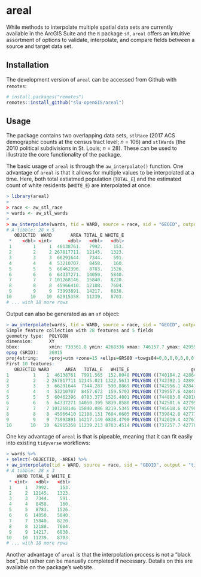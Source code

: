 
<!-- README.md is generated from README.Rmd. Please edit that file -->

# areal

While methods to interpolate multiple spatial data sets are currently
available in the ArcGIS Suite and the `R` package `sf`, `areal` offers
an intuitive assortment of options to validate, interpolate, and compare
fields between a source and target data set.

## Installation

The development version of `areal` can be accessed from Github with
`remotes`:

``` r
# install.packages("remotes")
remotes::install_github("slu-openGIS/areal")
```

## Usage

The package contains two overlapping data sets, `stlRace` (2017 ACS
demographic counts at the census tract level; *n* = 106) and `stlWards`
(the 2010 political subdivisions in St. Louis; *n* = 28). These can be
used to illustrate the core functionality of the package.

The basic usage of `areal` is through the `aw_interpolate()` function.
One advantage of `areal` is that it allows for multiple values to be
interpolated at a time. Here, both total estiatmed population
(`TOTAL_E`) and the estimated count of white residents (`WHITE_E`) are
interpolated at once:

``` r
> library(areal)
>
> race <- aw_stl_race
> wards <- aw_stl_wards
>
> aw_interpolate(wards, tid = WARD, source = race, sid = "GEOID", output = "tibble", "TOTAL_E", "WHITE_E")
# A tibble: 28 x 5
   OBJECTID  WARD       AREA TOTAL_E WHITE_E
 *    <dbl> <int>      <dbl>   <dbl>   <dbl>
 1        1     1  46138761.   7992.    153.
 2        2     2 267817711.  12145.   1323.
 3        3     3  66291644.   7344.    591.
 4        4     4  53210707.   8458.    160.
 5        5     5  60462396.   8783.   1526.
 6        6     6  64337271.  14050.   5840.
 7        7     7 101268146.  15840.   8220.
 8        8     8  45966410.  12188.   7604.
 9        9     9  73993891.  14217.   6838.
10       10    10  62915358.  11239.   8703.
# ... with 18 more rows
```

Output can also be generated as an `sf`
object:

``` r
> aw_interpolate(wards, tid = WARD, source = race, sid = "GEOID", output = "sf", "TOTAL_E", "WHITE_E")
Simple feature collection with 28 features and 5 fields
geometry type:  POLYGON
dimension:      XY
bbox:           xmin: 733361.8 ymin: 4268336 xmax: 746157.7 ymax: 4295504
epsg (SRID):    26915
proj4string:    +proj=utm +zone=15 +ellps=GRS80 +towgs84=0,0,0,0,0,0,0 +units=m +no_defs
First 10 features:
   OBJECTID WARD      AREA   TOTAL_E   WHITE_E                       geometry
1         1    1  46138761  7991.565  152.8048 POLYGON ((740184.2 4286431,...
2         2    2 267817711 12145.021 1322.5611 POLYGON ((742392.1 4289178,...
3         3    3  66291644  7344.287  590.8869 POLYGON ((742956.1 4284113,...
4         4    4  53210707  8457.672  159.5703 POLYGON ((739557.6 4284080,...
5         5    5  60462396  8783.377 1526.4801 POLYGON ((744883.8 4281632,...
6         6    6  64337271 14050.399 5839.8580 POLYGON ((742501.6 4279976,...
7         7    7 101268146 15840.086 8219.5345 POLYGON ((745618.6 4279867,...
8         8    8  45966410 12188.131 7604.0605 POLYGON ((739842.8 4277724,...
9         9    9  73993891 14217.149 6838.4790 POLYGON ((742619.4 4276734,...
10       10   10  62915358 11239.213 8703.4514 POLYGON ((737257.7 4277050,...
```

One key advantage of `areal` is that is pipeable, meaning that it can
fit easily into existing `tidyverse` workflows:

``` r
> wards %>%
+ select(-OBJECTID, -AREA) %>%
+ aw_interpolate(tid = WARD, source = race, sid = "GEOID", output = "tibble", "TOTAL_E", "WHITE_E")
# A tibble: 28 x 3
    WARD TOTAL_E WHITE_E
 * <int>   <dbl>   <dbl>
 1     1   7992.    153.
 2     2  12145.   1323.
 3     3   7344.    591.
 4     4   8458.    160.
 5     5   8783.   1526.
 6     6  14050.   5840.
 7     7  15840.   8220.
 8     8  12188.   7604.
 9     9  14217.   6838.
10    10  11239.   8703.
# ... with 18 more rows
```

Another advantage of `areal` is that the interpolation process is not a
“black box”, but rather can be manually completed if necessary.
Details on this are available on the package’s website.
